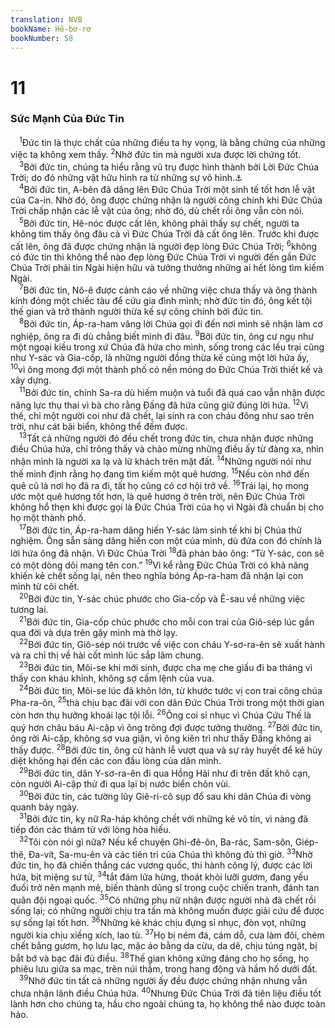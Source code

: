 ```yaml
---
translation: NVB
bookName: Hê-bơ-rơ 
bookNumber: 58
---
```


<div class="title"><h1>11</h1><h3>Sức Mạnh Của Đức Tin </h3></div>
<span class="verse he_11_1"> <sup>1</sup>Đức tin là thực chất của những điều ta hy vọng, là bằng chứng của những việc ta không xem thấy. </span>
<span class="verse he_11_2"><sup>2</sup>Nhờ đức tin mà người xưa được lời chứng tốt. <br/></span>
<span class="verse he_11_3"> <sup>3</sup>Bởi đức tin, chúng ta hiểu rằng vũ trụ được hình thành bởi Lời Đức Chúa Trời; do đó những vật hữu hình ra từ những sự vô hình.<a data-toggle="tooltip" data-placement="bottom" title="Nt: những vật thấy được không đến từ những vật hữu hình">⚓</a><br/></span>
<span class="verse he_11_4"> <sup>4</sup>Bởi đức tin, A-bên đã dâng lên Đức Chúa Trời một sinh tế tốt hơn lễ vật của Ca-in. Nhờ đó, ông được chứng nhận là người công chính khi Đức Chúa Trời chấp nhận các lễ vật của ông; nhờ đó, dù chết rồi ông vẫn còn nói. <br/></span>
<span class="verse he_11_5"> <sup>5</sup>Bởi đức tin, Hê-nóc được cất lên, không phải thấy sự chết, người ta không tìm thấy ông đâu cả vì Đức Chúa Trời đã cất ông lên. Trước khi được cất lên, ông đã được chứng nhận là người đẹp lòng Đức Chúa Trời; </span>
<span class="verse he_11_6"><sup>6</sup>không có đức tin thì không thể nào đẹp lòng Đức Chúa Trời vì người đến gần Đức Chúa Trời phải tin Ngài hiện hữu và tưởng thưởng những ai hết lòng tìm kiếm Ngài. <br/></span>
<span class="verse he_11_7"> <sup>7</sup>Bởi đức tin, Nô-ê được cảnh cáo về những việc chưa thấy và ông thành kính đóng một chiếc tàu để cứu gia đình mình; nhờ đức tin đó, ông kết tội thế gian và trở thành người thừa kế sự công chính bởi đức tin. <br/></span>
<span class="verse he_11_8"> <sup>8</sup>Bởi đức tin, Áp-ra-ham vâng lời Chúa gọi đi đến nơi mình sẽ nhận làm cơ nghiệp, ông ra đi dù chẳng biết mình đi đâu. </span>
<span class="verse he_11_9"><sup>9</sup>Bởi đức tin, ông cư ngụ như một ngoại kiều trong xứ Chúa đã hứa cho mình, sống trong các lều trại cũng như Y-sác và Gia-cốp, là những người đồng thừa kế cùng một lời hứa ấy, </span>
<span class="verse he_11_10"><sup>10</sup>vì ông mong đợi một thành phố có nền móng do Đức Chúa Trời thiết kế và xây dựng. <br/></span>
<span class="verse he_11_11"> <sup>11</sup>Bởi đức tin, chính Sa-ra dù hiếm muộn và tuổi đã quá cao vẫn nhận được năng lực thụ thai vì bà cho rằng Đấng đã hứa cũng giữ đúng lời hứa. </span>
<span class="verse he_11_12"><sup>12</sup>Vì thế, chỉ một người coi như đã chết, lại sinh ra con cháu đông như sao trên trời, như cát bãi biển, không thể đếm được. <br/></span>
<span class="verse he_11_13"> <sup>13</sup>Tất cả những người đó đều chết trong đức tin, chưa nhận được những điều Chúa hứa, chỉ trông thấy và chào mừng những điều ấy từ đàng xa, nhìn nhận mình là người xa lạ và lữ khách trên mặt đất. </span>
<span class="verse he_11_14"><sup>14</sup>Những người nói như thế minh định rằng họ đang tìm kiếm một quê hương. </span>
<span class="verse he_11_15"><sup>15</sup>Nếu còn nhớ đến quê cũ là nơi họ đã ra đi, tất họ cũng có cơ hội trở về. </span>
<span class="verse he_11_16"><sup>16</sup>Trái lại, họ mong ước một quê hương tốt hơn, là quê hương ở trên trời, nên Đức Chúa Trời không hổ thẹn khi được gọi là Đức Chúa Trời của họ vì Ngài đã chuẩn bị cho họ một thành phố. <br/></span>
<span class="verse he_11_17"> <sup>17</sup>Bởi đức tin, Áp-ra-ham dâng hiến Y-sác làm sinh tế khi bị Chúa thử nghiệm. Ông sẵn sàng dâng hiến con một của mình, dù đứa con đó chính là lời hứa ông đã nhận. Vì Đức Chúa Trời </span>
<span class="verse he_11_18"><sup>18</sup>đã phán bảo ông: “Từ Y-sác, con sẽ có một dòng dõi mang tên con.” </span>
<span class="verse he_11_19"><sup>19</sup>Vì kể rằng Đức Chúa Trời có khả năng khiến kẻ chết sống lại, nên theo nghĩa bóng Áp-ra-ham đã nhận lại con mình từ cõi chết. <br/></span>
<span class="verse he_11_20"> <sup>20</sup>Bởi đức tin, Y-sác chúc phước cho Gia-cốp và Ê-sau về những việc tương lai. <br/></span>
<span class="verse he_11_21"> <sup>21</sup>Bởi đức tin, Gia-cốp chúc phước cho mỗi con trai của Giô-sép lúc gần qua đời và dựa trên gậy mình mà thờ lạy. <br/></span>
<span class="verse he_11_22"> <sup>22</sup>Bởi đức tin, Giô-sép nói trước về việc con cháu Y-sơ-ra-ên sẽ xuất hành và ra chỉ thị về hài cốt mình lúc sắp lâm chung. <br/></span>
<span class="verse he_11_23"> <sup>23</sup>Bởi đức tin, Môi-se khi mới sinh, được cha mẹ che giấu đi ba tháng vì thấy con kháu khỉnh, không sợ cấm lệnh của vua. <br/></span>
<span class="verse he_11_24"> <sup>24</sup>Bởi đức tin, Môi-se lúc đã khôn lớn, từ khước tước vị con trai công chúa Pha-ra-ôn, </span>
<span class="verse he_11_25"><sup>25</sup>thà chịu bạc đãi với con dân Đức Chúa Trời trong một thời gian còn hơn thụ hưởng khoái lạc tội lỗi. </span>
<span class="verse he_11_26"><sup>26</sup>Ông coi sỉ nhục vì Chúa Cứu Thế là quý hơn châu báu Ai-cập vì ông trông đợi được tưởng thưởng. </span>
<span class="verse he_11_27"><sup>27</sup>Bởi đức tin, ông rời Ai-cập, không sợ vua giận, vì ông kiên trì như thấy Đấng không ai thấy được. </span>
<span class="verse he_11_28"><sup>28</sup>Bởi đức tin, ông cử hành lễ vượt qua và sự rảy huyết để kẻ hủy diệt không hại đến các con đầu lòng của dân mình. <br/></span>
<span class="verse he_11_29"> <sup>29</sup>Bởi đức tin, dân Y-sơ-ra-ên đi qua Hồng Hải như đi trên đất khô cạn, còn người Ai-cập thử đi qua lại bị nước biển chôn vùi. <br/></span>
<span class="verse he_11_30"> <sup>30</sup>Bởi đức tin, các tường lũy Giê-ri-cô sụp đổ sau khi dân Chúa đi vòng quanh bảy ngày. <br/></span>
<span class="verse he_11_31"> <sup>31</sup>Bởi đức tin, kỵ nữ Ra-háp không chết với những kẻ vô tín, vì nàng đã tiếp đón các thám tử với lòng hòa hiếu. <br/></span>
<span class="verse he_11_32"> <sup>32</sup>Tôi còn nói gì nữa? Nếu kể chuyện Ghi-đê-ôn, Ba-rác, Sam-sôn, Giép-thê, Đa-vít, Sa-mu-ên và các tiên tri của Chúa thì không đủ thì giờ. </span>
<span class="verse he_11_33"><sup>33</sup>Nhờ đức tin, họ đã chiến thắng các vương quốc, thi hành công lý, được các lời hứa, bịt miệng sư tử, </span>
<span class="verse he_11_34"><sup>34</sup>tắt đám lửa hừng, thoát khỏi lưỡi gươm, đang yếu đuối trở nên mạnh mẽ, biến thành dũng sĩ trong cuộc chiến tranh, đánh tan quân đội ngoại quốc. </span>
<span class="verse he_11_35"><sup>35</sup>Có những phụ nữ nhận được người nhà đã chết rồi sống lại; có những người chịu tra tấn mà không muốn được giải cứu để được sự sống lại tốt hơn. </span>
<span class="verse he_11_36"><sup>36</sup>Những kẻ khác chịu đựng sỉ nhục, đòn vọt, những người kia chịu xiềng xích, lao tù. </span>
<span class="verse he_11_37"><sup>37</sup>Họ bị ném đá, cám dỗ, cưa làm đôi, chém chết bằng gươm, họ lưu lạc, mặc áo bằng da cừu, da dê, chịu túng ngặt, bị bắt bớ và bạc đãi đủ điều. </span>
<span class="verse he_11_38"><sup>38</sup>Thế gian không xứng đáng cho họ sống, họ phiêu lưu giữa sa mạc, trên núi thẳm, trong hang động và hầm hố dưới đất. <br/></span>
<span class="verse he_11_39"> <sup>39</sup>Nhờ đức tin tất cả những người ấy đều được chứng nhận nhưng vẫn chưa nhận lãnh điều Chúa hứa. </span>
<span class="verse he_11_40"><sup>40</sup>Nhưng Đức Chúa Trời đã tiên liệu điều tốt lành hơn cho chúng ta, hầu cho ngoài chúng ta, họ không thể nào được toàn hảo. <br/></span>
